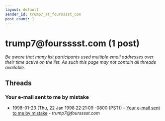 ```yaml
---
layout: default
sender_id: trump7_at_foursssst_com
post_count: 1
---
```


# trump7<span>@</span>foursssst.com (1 post)

_Be aware that many list participants used multiple email addresses over their time active on the list. As such this page may not contain all threads available._

## Threads

### Your e-mail sent to me by mistake
+ 1998-01-23 (Thu, 22 Jan 1998 22:21:09 -0800 (PST)) - [Your e-mail sent to me by mistake](/archive/1998/01/91b7e2128aff0ae93b836661e22f9de92f9996631a6872c91e87eac48e84a99e) - _trump7@foursssst.com_

